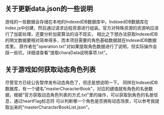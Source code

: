 ## 关于更新data.json的一些说明
游戏的一些数据会存储在本地的IndexedDB数据库中，IndexedDB数据库在index.js中创建，然后通过请求远程资源进行组装。官方对特殊资源的资源响应进行了加密处理，还要分析加密算法的话不现实，
相比之下想办法获取IndexedDB的明文数据要相对简单得多，而本项目需要的角色基础数据就在IndexedDB数据库里。
原作者在"operation.txt"对如果提取角色数据进行了说明，但实际操作会踩一些坑，详细请查看"提取charaData说明事项.txt"。


## 关于游戏如何获取动态角色列表
尽管官方已经公告暂停发布动态角色了，但还是想说明一下。
同样在IndexedDB数据库，有一个键名"masterCharacterBook"，对应的键值就有角色的名册数据，根据"官方获取动态角色列表的方式.txt"里的操作，可以获取到角色的名册信息，通过heartFlag标志符
可以判断哪一个角色是否拥有动态场景，可以参考我提取出来的"masterCharacterBookList.json"。
